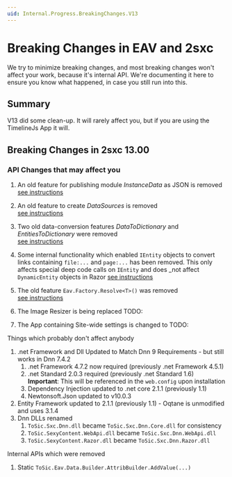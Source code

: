 ```yaml
---
uid: Internal.Progress.BreakingChanges.V13
---
```


# Breaking Changes in EAV and 2sxc

We try to minimize breaking changes, and most breaking changes won't affect your work, because it's internal API. 
We're documenting it here to ensure you know what happened, in case you still run into this.

## Summary

V13 did some clean-up. It will rarely affect you, but if you are using the TimelineJs App it will.


## Breaking Changes in 2sxc 13.00

### API Changes that may affect you

1. An old feature for publishing module _InstanceData_ as JSON is removed  
    [see instructions](xref:Internal.Progress.BreakingChanges.V13.InstanceData)
1. An old feature to create _DataSources_ is removed  
    [see instructions](xref:Internal.Progress.BreakingChanges.V13.DataSource)
1. Two old data-conversion features _DataToDictionary_ and _EntitiesToDictionary_ were removed  
    [see instructions](xref:Internal.Progress.BreakingChanges.V13.Conversion)
1. Some internal functionality which enabled `IEntity` objects to convert links containing `file:...` and `page:...` has been removed. This only affects special deep code calls on `IEntity` and does _not affect `DynamicEntity` objects in Razor
    [see instructions](xref:Internal.Progress.BreakingChanges.V13.IEntityLinks)
1. The old feature `Eav.Factory.Resolve<T>()` was removed  
    [see instructions](xref:Internal.Progress.BreakingChanges.V13.EavFactory)


1. The Image Resizer is being replaced TODO:
1. The App containing Site-wide settings is changed to TODO:


Things which probably don't affect anybody

1. .net Framework and Dll Updated to Match Dnn 9 Requirements - but still works in Dnn 7.4.2
    1. .net Framework 4.7.2 now required (previously .net Framework 4.5.1)
    1. .net Standard 2.0.3 required (previously .net Standard 1.6)  
    **Important**: This will be referenced in the `web.config` upon installation
    1. Dependency Injection updated to .net core 2.1.1 (previously 1.1)
    1. Newtonsoft.Json updated to v10.0.3 
1. Entity Framework updated to 2.1.1 (previously 1.1) - Oqtane is unmodified and uses 3.1.4
1. Dnn DLLs renamed
    1. `ToSic.Sxc.Dnn.dll` became `ToSic.Sxc.Dnn.Core.dll` for consistency
    1. `ToSic.SexyContent.WebApi.dll` became `ToSic.Sxc.Dnn.WebApi.dll`
    1. `ToSic.SexyContent.Razor.dll` became `ToSic.Sxc.Dnn.Razor.dll`


Internal APIs which were removed

1. Static `ToSic.Eav.Data.Builder.AttribBuilder.AddValue(...)`